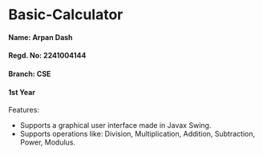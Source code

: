 # Basic-Calculator

#### Name: Arpan Dash
#### Regd. No: 2241004144
#### Branch: CSE
#### 1st Year

Features:

- Supports a graphical user interface made in Javax Swing.
- Supports operations like: Division, Multiplication, Addition, Subtraction, Power, Modulus.

